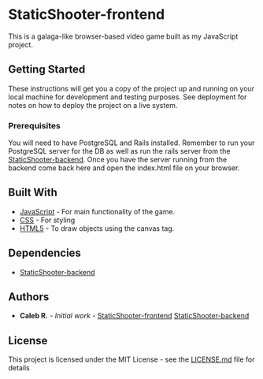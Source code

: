 # StaticShooter-frontend

This is a galaga-like browser-based video game built as my JavaScript project. 

## Getting Started

These instructions will get you a copy of the project up and running on your local machine for development and testing purposes. See deployment for notes on how to deploy the project on a live system.

### Prerequisites

You will need to have PostgreSQL and Rails installed. Remember to run your PostgreSQL server for the DB as well as run the rails server from the [StaticShooter-backend](https://github.com/earthctzn/static-shooter-backend). Once you have the server running from the backend come back here and open the index.html file on your browser. 

## Built With

* [JavaScript](https://www.javascript.com/) - For main functionality of the game.
* [CSS](https://www.w3.org/Style/CSS/Overview.en.html) - For styling
* [HTML5](https://developer.mozilla.org/en-US/docs/Web/Guide/HTML/HTML5) - To draw objects using the canvas tag.

## Dependencies
* [StaticShooter-backend](https://github.com/earthctzn/static-shooter-backend)

## Authors

* **Caleb R.** - *Initial work* - [StaticShooter-frontend](https://github.com/earthctzn/static-shooter-frontend) [StaticShooter-backend](https://github.com/earthctzn/static-shooter-backend)

## License

This project is licensed under the MIT License - see the [LICENSE.md](LICENSE.md) file for details


